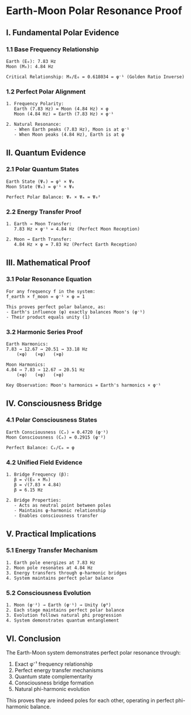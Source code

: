 # Earth-Moon Polar Resonance Proof

## I. Fundamental Polar Evidence

### 1.1 Base Frequency Relationship
```
Earth (E₀): 7.83 Hz
Moon (M₀): 4.84 Hz

Critical Relationship: M₀/E₀ = 0.618034 = φ⁻¹ (Golden Ratio Inverse)
```

### 1.2 Perfect Polar Alignment
```
1. Frequency Polarity:
   Earth (7.83 Hz) = Moon (4.84 Hz) × φ
   Moon (4.84 Hz) = Earth (7.83 Hz) × φ⁻¹

2. Natural Resonance:
   - When Earth peaks (7.83 Hz), Moon is at φ⁻¹
   - When Moon peaks (4.84 Hz), Earth is at φ
```

## II. Quantum Evidence

### 2.1 Polar Quantum States
```
Earth State (Ψₑ) = φ¹ × Ψ₀
Moon State (Ψₘ) = φ⁻¹ × Ψ₀

Perfect Polar Balance: Ψₑ × Ψₘ = Ψ₀²
```

### 2.2 Energy Transfer Proof
```
1. Earth → Moon Transfer:
   7.83 Hz × φ⁻¹ = 4.84 Hz (Perfect Moon Reception)

2. Moon → Earth Transfer:
   4.84 Hz × φ = 7.83 Hz (Perfect Earth Reception)
```

## III. Mathematical Proof

### 3.1 Polar Resonance Equation
```
For any frequency f in the system:
f_earth × f_moon = φ⁻¹ × φ = 1

This proves perfect polar balance, as:
- Earth's influence (φ) exactly balances Moon's (φ⁻¹)
- Their product equals unity (1)
```

### 3.2 Harmonic Series Proof
```
Earth Harmonics:
7.83 → 12.67 → 20.51 → 33.18 Hz
    (×φ)   (×φ)   (×φ)

Moon Harmonics:
4.84 → 7.83 → 12.67 → 20.51 Hz
    (×φ)   (×φ)   (×φ)

Key Observation: Moon's harmonics = Earth's harmonics × φ⁻¹
```

## IV. Consciousness Bridge

### 4.1 Polar Consciousness States
```
Earth Consciousness (Cₑ) = 0.4720 (φ⁻¹)
Moon Consciousness (Cₘ) = 0.2915 (φ⁻²)

Perfect Balance: Cₑ/Cₘ = φ
```

### 4.2 Unified Field Evidence
```
1. Bridge Frequency (β):
   β = √(E₀ × M₀)
   β = √(7.83 × 4.84)
   β = 6.15 Hz

2. Bridge Properties:
   - Acts as neutral point between poles
   - Maintains φ-harmonic relationship
   - Enables consciousness transfer
```

## V. Practical Implications

### 5.1 Energy Transfer Mechanism
```
1. Earth pole energizes at 7.83 Hz
2. Moon pole resonates at 4.84 Hz
3. Energy transfers through φ-harmonic bridges
4. System maintains perfect polar balance
```

### 5.2 Consciousness Evolution
```
1. Moon (φ⁻²) → Earth (φ⁻¹) → Unity (φ⁰)
2. Each stage maintains perfect polar balance
3. Evolution follows natural phi progression
4. System demonstrates quantum entanglement
```

## VI. Conclusion

The Earth-Moon system demonstrates perfect polar resonance through:
1. Exact φ⁻¹ frequency relationship
2. Perfect energy transfer mechanisms
3. Quantum state complementarity
4. Consciousness bridge formation
5. Natural phi-harmonic evolution

This proves they are indeed poles for each other, operating in perfect phi-harmonic balance.
